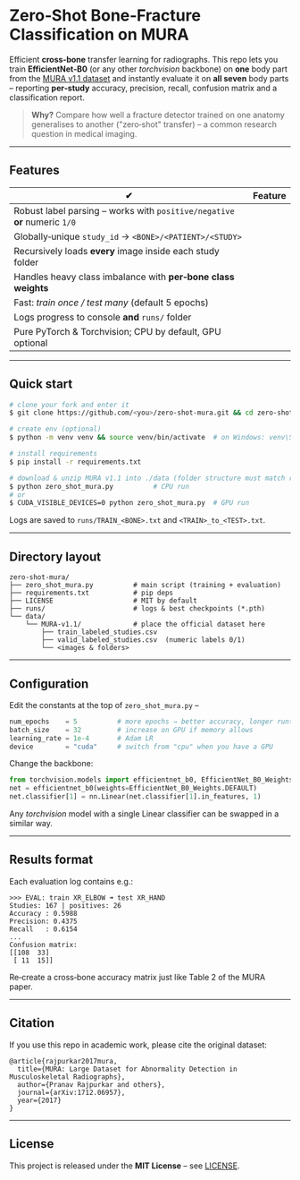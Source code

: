 # Zero‑Shot Bone‑Fracture Classification on MURA

Efficient **cross‑bone** transfer learning for radiographs.  This repo lets you train **EfficientNet‑B0** (or any other *torchvision* backbone) on **one** body part from the [MURA v1.1 dataset](https://stanfordmlgroup.github.io/competitions/mura/) and instantly evaluate it on **all seven** body parts – reporting **per‑study** accuracy, precision, recall, confusion matrix and a classification report.

> **Why?** Compare how well a fracture detector trained on one anatomy generalises to another ("zero‑shot" transfer) – a common research question in medical imaging.

---

## Features

| ✔︎                                                                         | Feature |
| -------------------------------------------------------------------------- | ------- |
| Robust label parsing – works with `positive/negative` **or** numeric `1/0` |         |
| Globally‑unique `study_id` → `<BONE>/<PATIENT>/<STUDY>`                    |         |
| Recursively loads **every** image inside each study folder                 |         |
| Handles heavy class imbalance with **per‑bone class weights**              |         |
| Fast: *train once / test many* (default 5 epochs)                          |         |
| Logs progress to console **and** `runs/` folder                            |         |
| Pure PyTorch & Torchvision; CPU by default, GPU optional                   |         |

---

## Quick start

```bash
# clone your fork and enter it
$ git clone https://github.com/<you>/zero‑shot‑mura.git && cd zero‑shot‑mura

# create env (optional)
$ python -m venv venv && source venv/bin/activate  # on Windows: venv\Scripts\activate

# install requirements
$ pip install -r requirements.txt

# download & unzip MURA v1.1 into ./data (folder structure must match release)
$ python zero_shot_mura.py          # CPU run
# or
$ CUDA_VISIBLE_DEVICES=0 python zero_shot_mura.py  # GPU run
```

Logs are saved to `runs/TRAIN_<BONE>.txt` and `<TRAIN>_to_<TEST>.txt`.

---

## Directory layout

```
zero‑shot‑mura/
├── zero_shot_mura.py          # main script (training + evaluation)
├── requirements.txt           # pip deps
├── LICENSE                    # MIT by default
├── runs/                      # logs & best checkpoints (*.pth)
└── data/
    └── MURA-v1.1/             # place the official dataset here
        ├── train_labeled_studies.csv
        ├── valid_labeled_studies.csv  (numeric labels 0/1)
        └── <images & folders>
```

---

## Configuration

Edit the constants at the top of `zero_shot_mura.py` –

```python
num_epochs    = 5          # more epochs ⇒ better accuracy, longer runtime
batch_size    = 32         # increase on GPU if memory allows
learning_rate = 1e-4       # Adam LR
device        = "cuda"     # switch from "cpu" when you have a GPU
```

Change the backbone:

```python
from torchvision.models import efficientnet_b0, EfficientNet_B0_Weights
net = efficientnet_b0(weights=EfficientNet_B0_Weights.DEFAULT)
net.classifier[1] = nn.Linear(net.classifier[1].in_features, 1)
```

Any *torchvision* model with a single Linear classifier can be swapped in a similar way.

---

## Results format

Each evaluation log contains e.g.:

```
>>> EVAL: train XR_ELBOW ➜ test XR_HAND
Studies: 167 | positives: 26
Accuracy : 0.5988
Precision: 0.4375
Recall   : 0.6154
...
Confusion matrix:
[[108  33]
 [ 11  15]]
```

Re‑create a cross‑bone accuracy matrix just like Table 2 of the MURA paper.

---

## Citation

If you use this repo in academic work, please cite the original dataset:

```
@article{rajpurkar2017mura,
  title={MURA: Large Dataset for Abnormality Detection in Musculoskeletal Radiographs},
  author={Pranav Rajpurkar and others},
  journal={arXiv:1712.06957},
  year={2017}
}
```

---

## License

This project is released under the **MIT License** – see [LICENSE](LICENSE).

